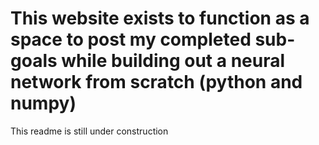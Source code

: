 <h1> This website exists to function as a space to post my completed sub-goals while building out a neural network from scratch (python and numpy)</h1>

This readme is still under construction 

